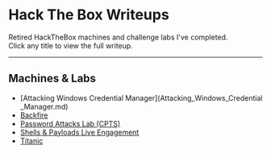 # Hack The Box Writeups

Retired HackTheBox machines and challenge labs I've completed.  
Click any title to view the full writeup.

---

## Machines & Labs

- [Attacking Windows Credential Manager](Attacking_Windows_Credential _Manager.md)
- [Backfire](Backfire.md)
- [Password Attacks Lab (CPTS)](Password-Attacks-Lab-CPTS.md)
- [Shells & Payloads Live Engagement](Shells&Payloads-Live-Engagement.md)
- [Titanic](Titanic.md)
